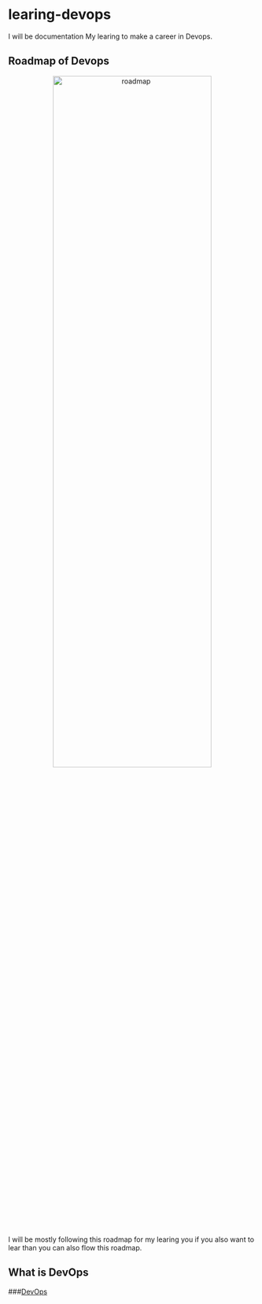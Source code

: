 # learing-devops
I will be documentation My learing to make a career in Devops.
## Roadmap of Devops
<p align="center">
 <img src="https://roadmap.sh/roadmaps/devops.png" alt="roadmap" width="80%" height="60%" />
</p>
I will be mostly following this roadmap for my learing you if you also want to lear than you can also flow this roadmap.

## What is DevOps
###[DevOps](Devops.md)
